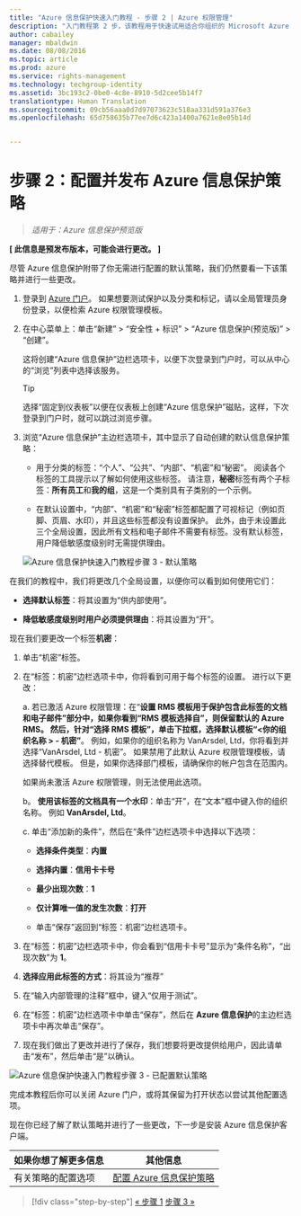 ```yaml
---
title: "Azure 信息保护快速入门教程 - 步骤 2 | Azure 权限管理"
description: "入门教程第 2 步，该教程用于快速试用适合你组织的 Microsoft Azure 信息保护，只需 4 个步骤，所需时间不到 15 分钟。"
author: cabailey
manager: mbaldwin
ms.date: 08/08/2016
ms.topic: article
ms.prod: azure
ms.service: rights-management
ms.technology: techgroup-identity
ms.assetid: 3bc193c2-0be0-4c8e-8910-5d2cee5b14f7
translationtype: Human Translation
ms.sourcegitcommit: 09cb56aaa0d7d97073623c518aa331d591a376e3
ms.openlocfilehash: 65d758635b77ee7d6c423a1400a7621e8e05b14d


---
```


# 步骤 2：配置并发布 Azure 信息保护策略

>*适用于：Azure 信息保护预览版*

**[ 此信息是预发布版本，可能会进行更改。 ]**

尽管 Azure 信息保护附带了你无需进行配置的默认策略，我们仍然要看一下该策略并进行一些更改。

1. 登录到 [Azure 门户](https://portal.azure.com)。 如果想要测试保护以及分类和标记，请以全局管理员身份登录，以便检索 Azure 权限管理模板。
 
2. 在中心菜单上：单击“新建” > “安全性 + 标识” > “Azure 信息保护(预览版)” > “创建”。

    这将创建“Azure 信息保护”边栏选项卡，以便下次登录到门户时，可以从中心的“浏览”列表中选择该服务。 

    > [!TIP] 
    > 选择“固定到仪表板”以便在仪表板上创建“Azure 信息保护”磁贴，这样，下次登录到门户时，就可以跳过浏览步骤。

3.  浏览“Azure 信息保护”主边栏选项卡，其中显示了自动创建的默认信息保护策略：
    
    - 用于分类的标签：“个人”、“公共”、“内部”、“机密”和“秘密”。 阅读各个标签的工具提示以了解如何使用这些标签。 请注意，**秘密**标签有两个子标签：**所有员工**和**我的组**，这是一个类别具有子类别的一个示例。

    - 在默认设置中，“内部”、“机密”和“秘密”标签都配置了可视标记（例如页脚、页眉、水印），并且这些标签都没有设置保护。 此外，由于未设置此三个全局设置，因此所有文档和电子邮件不需要有标签。没有默认标签，用户降低敏感度级别时无需提供理由。

    ![Azure 信息保护快速入门教程步骤 3 - 默认策略](../media/info-protect-policy.png)

在我们的教程中，我们将更改几个全局设置，以便你可以看到如何使用它们：

-  **选择默认标签**：将其设置为“供内部使用”。

- **降低敏感度级别时用户必须提供理由**：将其设置为“开”。

现在我们要更改一个标签**机密**：

1. 单击“机密”标签。

2. 在“标签：机密”边栏选项卡中，你将看到可用于每个标签的设置。 进行以下更改：

    a. 若已激活 Azure 权限管理：在“**设置 RMS 模板用于保护包含此标签的文档和电子邮件”**部分中，如果你看到“**RMS 模板选择自**”，则保留默认的 **Azure RMS**。 然后，针对“**选择 RMS 模板**”，单击下拉框，选择默认模板“**\<你的组织名称 > - 机密”**。 例如，如果你的组织名称为 VanArsdel, Ltd，你将看到并选择“VanArsdel, Ltd - 机密”。 如果禁用了此默认 Azure 权限管理模板，请选择替代模板。 但是，如果你选择部门模板，请确保你的帐户包含在范围内。
    
    如果尚未激活 Azure 权限管理，则无法使用此选项。
    
    b。 **使用该标签的文档具有一个水印**：单击“开”，在“文本”框中键入你的组织名称。 例如 **VanArsdel, Ltd**。 
    
    c. 单击“添加新的条件”，然后在“条件”边栏选项卡中选择以下选项：
    
    - **选择条件类型**：**内置**
    
    - **选择内置**：**信用卡卡号**
    
    - **最少出现次数**：**1**
    
    - **仅计算唯一值的发生次数**：**打开**
    
    - 单击“保存”返回到“标签：机密”边栏选项卡。

3. 在“标签：机密”边栏选项卡中，你会看到“信用卡卡号”显示为“条件名称”，“出现次数”为 **1**。

4. **选择应用此标签的方式**：将其设为“推荐”

5. 在“输入内部管理的注释”框中，键入“仅用于测试”。

6. 在“标签：机密”边栏选项卡中单击“保存”，然后在 **Azure 信息保护**的主边栏选项卡中再次单击“保存”。

7. 现在我们做出了更改并进行了保存，我们想要将更改提供给用户，因此请单击“发布”，然后单击“是”以确认。

![Azure 信息保护快速入门教程步骤 3 - 已配置默认策略](../media/info-protect-policy-configured.png)

完成本教程后你可以关闭 Azure 门户，或将其保留为打开状态以尝试其他配置选项。

现在你已经了解了默认策略并进行了一些更改，下一步是安装 Azure 信息保护客户端。

|如果你想了解更多信息|其他信息|
|--------------------------------|--------------------------|
|有关策略的配置选项|[配置 Azure 信息保护策略](configure-policy.md)|


>[!div class="step-by-step"]
[&#171; 步骤 1](infoprotect-tutorial-step1.md)
[步骤 3 &#187;](infoprotect-tutorial-step3.md)


<!--HONumber=Aug16_HO2-->


